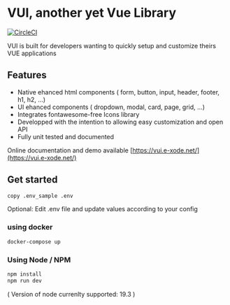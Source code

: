 # VUI, another yet Vue Library

[![CircleCI](https://circleci.com/github/e-xode/v-ui.svg?style=svg&circle-token=76e9a4cf9b8fac35afc86bbb505025a5216cc457)](<LINK>)

VUI is built for developers wanting to quickly setup and customize theirs VUE applications

## Features
- Native ehanced html components ( form, button, input, header, footer, h1, h2, ...)
- UI ehanced components ( dropdown, modal, card, page, grid, ...)
- Integrates fontawesome-free Icons library
- Developped with the intention to allowing easy customization and open API
- Fully unit tested and documented

Online documentation and demo available [https://vui.e-xode.net/](https://vui.e-xode.net/)

## Get started
```sh
copy .env_sample .env
```
Optional: Edit .env file and update values according to your config

### using docker
```sh
docker-compose up
```

### Using Node / NPM
```sh
npm install
npm run dev
```
( Version of node currenlty supported: 19.3 )
